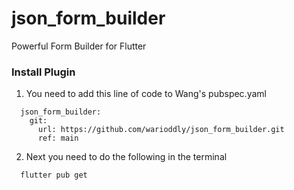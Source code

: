 # json_form_builder

Powerful Form Builder for Flutter

### Install Plugin 

1. You need to add this line of code to Wang's pubspec.yaml


```dependencies:
  json_form_builder:
    git:
      url: https://github.com/warioddly/json_form_builder.git
      ref: main
```

2. Next you need to do the following in the terminal

``` 
  flutter pub get
``` 
